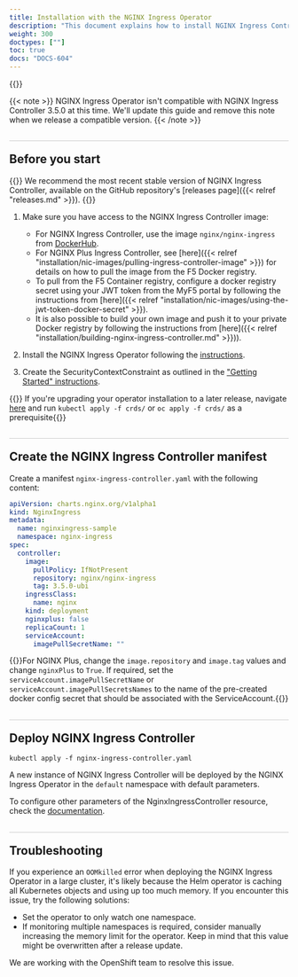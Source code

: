 ```yaml
---
title: Installation with the NGINX Ingress Operator
description: "This document explains how to install NGINX Ingress Controller in your Kubernetes cluster using NGINX Ingress Operator."
weight: 300
doctypes: [""]
toc: true
docs: "DOCS-604"
---
```


{{<custom-styles>}}

<style>
h2 {
  border-top: 1px solid #ccc;
  padding-top:20px;
}
</style>

{{< note >}}
NGINX Ingress Operator isn't compatible with NGINX Ingress Controller 3.5.0 at this time.  We'll update this guide and remove this note when we release a compatible version.
{{< /note >}}

## Before you start

{{<note>}} We recommend the most recent stable version of NGINX Ingress Controller, available on the GitHub repository's [releases page]({{< relref "releases.md" >}}). {{</note>}}

1. Make sure you have access to the NGINX Ingress Controller image:

    - For NGINX Ingress Controller, use the image `nginx/nginx-ingress` from [DockerHub](https://hub.docker.com/r/nginx/nginx-ingress).
    - For NGINX Plus Ingress Controller, see [here]({{< relref "installation/nic-images/pulling-ingress-controller-image" >}}) for details on how to pull the image from the F5 Docker registry.
    - To pull from the F5 Container registry, configure a docker registry secret using your JWT token from the MyF5 portal by following the instructions from [here]({{< relref "installation/nic-images/using-the-jwt-token-docker-secret" >}}).
    - It is also possible to build your own image and push it to your private Docker registry by following the instructions from [here]({{< relref "installation/building-nginx-ingress-controller.md" >}})).

2. Install the NGINX Ingress Operator following the [instructions](https://github.com/nginxinc/nginx-ingress-helm-operator/blob/main/docs/installation.md).
3. Create the SecurityContextConstraint as outlined in the ["Getting Started" instructions](https://github.com/nginxinc/nginx-ingress-helm-operator/blob/main/README.md#getting-started).

{{<note>}} If you're upgrading your operator installation to a later release, navigate [here](https://github.com/nginxinc/nginx-ingress-helm-operator/blob/main/helm-charts/nginx-ingress) and run `kubectl apply -f crds/` or `oc apply -f crds/` as a prerequisite{{</note>}}

## Create the NGINX Ingress Controller manifest

Create a manifest `nginx-ingress-controller.yaml` with the following content:

```yaml
apiVersion: charts.nginx.org/v1alpha1
kind: NginxIngress
metadata:
  name: nginxingress-sample
  namespace: nginx-ingress
spec:
  controller:
    image:
      pullPolicy: IfNotPresent
      repository: nginx/nginx-ingress
      tag: 3.5.0-ubi
    ingressClass:
      name: nginx
    kind: deployment
    nginxplus: false
    replicaCount: 1
    serviceAccount:
      imagePullSecretName: ""
```

{{<note>}}For NGINX Plus, change the `image.repository` and `image.tag` values and change `nginxPlus` to `True`. If required, set the `serviceAccount.imagePullSecretName` or `serviceAccount.imagePullSecretsNames` to the name of the pre-created docker config secret that should be associated with the ServiceAccount.{{</note>}}

## Deploy NGINX Ingress Controller

```shell
kubectl apply -f nginx-ingress-controller.yaml
```

A new instance of NGINX Ingress Controller will be deployed by the NGINX Ingress Operator in the `default` namespace with default parameters.

To configure other parameters of the NginxIngressController resource, check the [documentation](https://github.com/nginxinc/nginx-ingress-helm-operator/blob/main/docs/nginx-ingress-controller.md).

## Troubleshooting

If you experience an `OOMkilled` error when deploying the NGINX Ingress Operator in a large cluster, it's likely because the Helm operator is caching all Kubernetes objects and using up too much memory. If you encounter this issue, try the following solutions:

- Set the operator to only watch one namespace.
- If monitoring multiple namespaces is required, consider manually increasing the memory limit for the operator. Keep in mind that this value might be overwritten after a release update.

We are working with the OpenShift team to resolve this issue.
